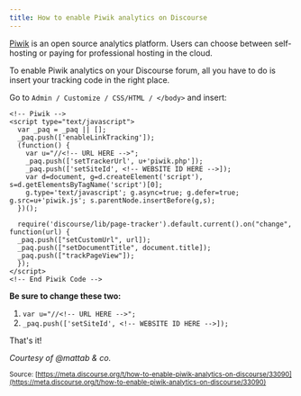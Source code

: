 ```yaml
---
title: How to enable Piwik analytics on Discourse
---
```


[Piwik][1] is an open source analytics platform. Users can choose between self-hosting or paying for professional hosting in the cloud.

To enable Piwik analytics on your Discourse forum, all you have to do is insert your tracking code in the right place.

Go to `Admin / Customize / CSS/HTML / </body>` and insert:

```
<!-- Piwik -->
<script type="text/javascript">
  var _paq = _paq || [];
  _paq.push(['enableLinkTracking']);
  (function() {
    var u="//<!-- URL HERE -->";
    _paq.push(['setTrackerUrl', u+'piwik.php']);
    _paq.push(['setSiteId', <!-- WEBSITE ID HERE -->]);
    var d=document, g=d.createElement('script'), s=d.getElementsByTagName('script')[0];
    g.type='text/javascript'; g.async=true; g.defer=true; g.src=u+'piwik.js'; s.parentNode.insertBefore(g,s);
  })();
  
  require('discourse/lib/page-tracker').default.current().on("change", function(url) {
  _paq.push(["setCustomUrl", url]);
  _paq.push(["setDocumentTitle", document.title]);
  _paq.push(["trackPageView"]);
  });
</script>
<!-- End Piwik Code -->

```

**Be sure to change these two:**

1. `var u="//<!-- URL HERE -->";`
2. `_paq.push(['setSiteId', <!-- WEBSITE ID HERE -->]);`

That's it!

*Courtesy of @mattab & co.* 

  [1]: http://piwik.org/

<small class="documentation-source">Source: [https://meta.discourse.org/t/how-to-enable-piwik-analytics-on-discourse/33090](https://meta.discourse.org/t/how-to-enable-piwik-analytics-on-discourse/33090)</small>
